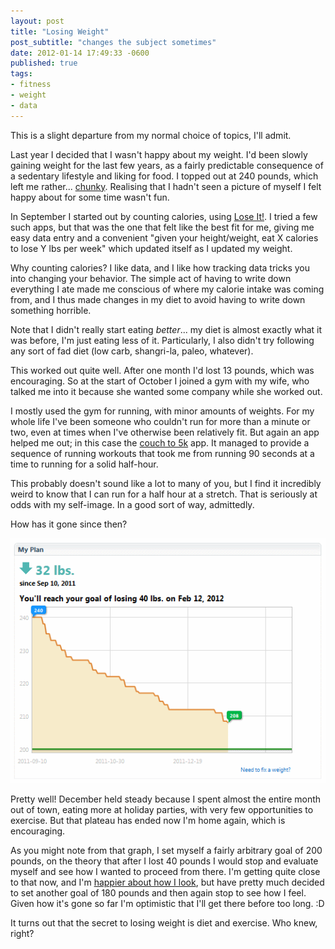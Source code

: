 ```yaml
---
layout: post
title: "Losing Weight"
post_subtitle: "changes the subject sometimes"
date: 2012-01-14 17:49:33 -0600
published: true
tags:
- fitness
- weight
- data
---
```

This is a slight departure from my normal choice of topics, I'll admit.

Last year I decided that I wasn't happy about my weight. I'd been slowly gaining weight for the last few years, as a fairly predictable consequence of a sedentary lifestyle and liking for food. I topped out at 240 pounds, which left me rather... [chunky][chunky]. Realising that I hadn't seen a picture of myself I felt happy about for some time wasn't fun.

In September I started out by counting calories, using [Lose It!][loseit]. I tried a few such apps, but that was the one that felt like the best fit for me, giving me easy data entry and a convenient "given your height/weight, eat X calories to lose Y lbs per week" which updated itself as I updated my weight.

Why counting calories? I like data, and I like how tracking data tricks you into changing your behavior. The simple act of having to write down everything I ate made me conscious of where my calorie intake was coming from, and I thus made changes in my diet to avoid having to write down something horrible.

Note that I didn't really start eating *better*... my diet is almost exactly what it was before, I'm just eating less of it. Particularly, I also didn't try following any sort of fad diet (low carb, shangri-la, paleo, whatever).

This worked out quite well. After one month I'd lost 13 pounds, which was encouraging. So at the start of October I joined a gym with my wife, who talked me into it because she wanted some company while she worked out.

I mostly used the gym for running, with minor amounts of weights. For my whole life I've been someone who couldn't run for more than a minute or two, even at times when I've otherwise been relatively fit. But again an app helped me out; in this case the [couch to 5k][c25k] app. It managed to provide a sequence of running workouts that took me from running 90 seconds at a time to running for a solid half-hour.

This probably doesn't sound like a lot to many of you, but I find it incredibly weird to know that I can run for a half hour at a stretch. That is seriously at odds with my self-image. In a good sort of way, admittedly.

How has it gone since then?

![Graph of weight loss from September 2011 to January 2012][graph]

Pretty well! December held steady because I spent almost the entire month out of town, eating more at holiday parties, with very few opportunities to exercise. But that plateau has ended now I'm home again, which is encouraging.

As you might note from that graph, I set myself a fairly arbitrary goal of 200 pounds, on the theory that after I lost 40 pounds I would stop and evaluate myself and see how I wanted to proceed from there. I'm getting quite close to that now, and I'm [happier about how I look][jenga], but have pretty much decided to set another goal of 180 pounds and then again stop to see how I feel. Given how it's gone so far I'm optimistic that I'll get there before too long. :D

It turns out that the secret to losing weight is diet and exercise. Who knew, right?

[chunky]: /blog/images/2012/01/chunky.jpg
[jenga]: /blog/images/2012/01/jenga.jpg "This is a very unfair comparison shot, but you can see the change in the face at least..."
[graph]: /blog/images/2012/01/weight-loss-graph.png
[loseit]: http://loseit.com/ "Convenient screenshot from the Lose It! website"
[c25k]: http://sites.google.com/site/c25kapp/
